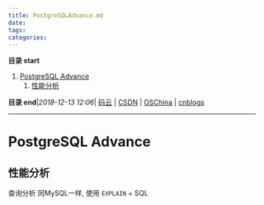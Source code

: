 ```yaml
---
title: PostgreSQLAdvance.md
date: 
tags: 
categories: 
---
```


**目录 start**
 
1. [PostgreSQL Advance](#postgresql-advance)
    1. [性能分析](#性能分析)

**目录 end**|_2018-12-13 12:06_| [码云](https://gitee.com/gin9) | [CSDN](http://blog.csdn.net/kcp606) | [OSChina](https://my.oschina.net/kcp1104) | [cnblogs](http://www.cnblogs.com/kuangcp)
****************************************
# PostgreSQL Advance


## 性能分析

查询分析 同MySQL一样, 使用 `EXPLAIN` + SQL

